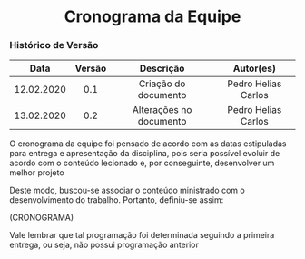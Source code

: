 # <center>Cronograma da Equipe

### Histórico de Versão

|    Data    | Versão |        Descrição        |      Autor(es)      |
| :--------: | :----: | :---------------------: | :-----------------: |
| 12.02.2020 |  0.1   |  Criação do documento   | Pedro Helias Carlos |
| 13.02.2020 |  0.2   | Alterações no documento | Pedro Helias Carlos |

<p>O cronograma da equipe foi pensado de acordo com as datas estipuladas para entrega e apresentação da disciplina, pois seria possível evoluir de acordo com o conteúdo lecionado e, por conseguinte, desenvolver um melhor projeto </p>
<p>Deste modo, buscou-se associar o conteúdo ministrado com o desenvolvimento do trabalho. Portanto, definiu-se assim:
</p>

(CRONOGRAMA)

Vale lembrar que tal programação foi determinada seguindo a primeira entrega, ou seja, não possui programação anterior
